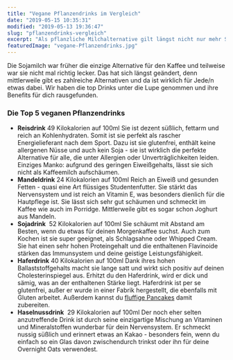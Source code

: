 ```yaml
---
title: "Vegane Pflanzendrinks im Vergleich"
date: "2019-05-15 10:35:31"
modified: "2019-05-13 19:36:47"
slug: "pflanzendrinks-vergleich"
excerpt: "Als pflanzliche Milchalternative gilt längst nicht nur mehr Sojamilch. Es gibt bereits viele unterschiedliche Varianten, die sich für alle möglichen Einsatzgebiete eignen. "
featuredImage: "vegane-Pflanzendrinks.jpg"
---
```


Die Sojamilch war früher die einzige Alternative für den Kaffee und teilweise war sie nicht mal richtig lecker. Das hat sich längst geändert, denn mittlerweile gibt es zahlreiche Alternativen und da ist wirklich für Jede/n etwas dabei. Wir haben die top Drinks unter die Lupe genommen und ihre Benefits für dich rausgefunden.

### Die Top 5 veganen Pflanzendrinks

*   **Reisdrink** 49 Kilokalorien auf 100ml Sie ist dezent süßlich, fettarm und reich an Kohlenhydraten. Somit ist sie perfekt als rascher Energielieferant nach dem Sport. Dazu ist sie glutenfrei, enthält keine allergenen Nüsse und auch kein Soja - sie ist wirklich die perfekte Alternative für alle, die unter Allergien oder Unverträglichkeiten leiden. Einziges Manko: aufgrund des geringen Eiweißgehalts, lässt sie sich nicht als Kaffeemilch aufschäumen.
*   **Mandeldrink** 24 Kilokalorien auf 100ml Reich an Eiweiß und gesunden Fetten - quasi eine Art flüssiges Studentenfutter. Sie stärkt das Nervensystem und ist reich an Vitamin E, was besonders dienlich für die Hautpflege ist. Sie lässt sich sehr gut schäumen und schmeckt im Kaffee wie auch im Porridge. Mittlerweile gibt es sogar schon Joghurt aus Mandeln.
*   **Sojadrink**  52 Kilokalorien auf 100ml Sie schäumt mit Abstand am Besten, wenn du etwas für deinen Morgenkaffee suchst. Auch zum Kochen ist sie super geeignet, als Schlagsahne oder Whipped Cream. Sie hat einen sehr hohen Proteingehalt und die enthaltenen Flavinoide stärken das Immunsystem und deine geistige Leistungsfähigkeit.
*   **Haferdrink** 40 Kilokalorien auf 100ml Dank ihres hohen Ballaststoffgehalts macht sie lange satt und wirkt sich positiv auf deinen Cholesterinspiegel aus. Erhitzt du den Haferdrink, wird er dick und sämig, was an der enthaltenen Stärke liegt. Haferdrink ist per se glutenfrei, außer er wurde in einer Fabrik hergestellt, die ebenfalls mit Gluten arbeitet. Außerdem kannst du [fluffige Pancakes](https://www.veganblatt.com/oatmeal-pancakes) damit zubereiten.
*   **Haselnussdrink**  29 Kilokalorien auf 100ml Der noch eher selten anzutreffende Drink ist durch seine einzigartige Mischung an Vitaminen und Mineralstoffen wunderbar für dein Nervensystem. Er schmeckt nussig süßlich und erinnert etwas an Kakao - besonders fein, wenn du einfach so ein Glas davon zwischendurch trinkst oder ihn für deine Overnight Oats verwendest.